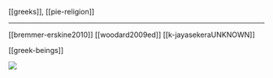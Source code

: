 [[greeks]], [[pie-religion]]

---

[[bremmer-erskine2010]]
[[woodard2009ed]]
[[k-jayasekeraUNKNOWN]]

[[greek-beings]]

![](a/298363.png)
